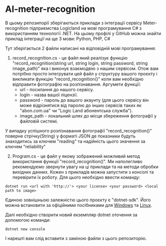 # AI-meter-recognition

В цьому репозипорії зберігаються приклади з інтеграції сервісу Meter-recognition підприємства Logicland на мові програмування C# з використанням технології .NET.
На цьому профілі у GitHub можна знайти приклад інтеграції на ще 3 мови: Python, PHP, C# 

Тут зберігається 2 файли написані на відповідній мові програмування:

1. record_recognition.cs - це файл який реалізує функцію "record_recognition(string url, string login, string password, string image_path)" яка і виконує взаємодвію з нашим сервісом. Отож вам потрібно просто інтегрувати цей файл у структуру вашого проєкту і викликати функцію "record_recognition()" коли вам необхідно відправити фотографію на розпізнавання.
Аргумети функції:
    * url - посилання до нашого сервісу.
    * login - назва вашої ліцензії.
    * password - пароль до вашого акаунту (для цього сервісу він може відрізнятися від паролю до інших сервісів таких як "abon.com.ua" чи "Logic Land абонентська служба").
    * image_path - локальний шлях до місця збереження фотографії у файловій системі.

У випадку успішного розпізнавання фотографії "record_recognition()" поверне стрічку(String) у форматі JSON де показники будуть знаходитись за ключем "reading" та надійність цього значення за ключем "reliability"
	
2. Program.cs - це файл у якому зображений можливий метод використання функції "record_recognition()". Ми наполегливо рекомендуємо звернути увагу на ці приклади та на методи обробки вихідних данних. Кожен з прикладів можна запустити з консолі та перевірити їх роботу.
Для цього необхідно ввести команду:
```
dotnet run <url with 'http://'> <your license> <your password> <local path to image>
```

Єдиною зовнішньою залежністю цього проєкту є "dotnet-sdk". Його можна встановити за офіційними посібниками для [Windows](https://learn.microsoft.com/en-us/dotnet/core/install/windows?tabs=net80) та [Linux](https://learn.microsoft.com/en-us/dotnet/core/install/linux).

Далі необхідно створити новий екземпляр dotnet оточення за допомогою команди:
```
dotnet new console
```

І нарешті вам слід вставити з заміною файли з цього репозиторію.
